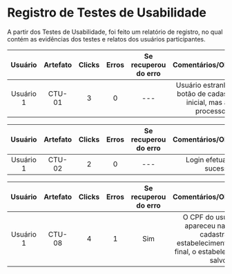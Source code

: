 # Registro de Testes de Usabilidade

A partir dos Testes de Usabilidade, foi feito um relatório de registro, no qual contém as evidências dos testes e relatos dos usuários participantes. 

| **Usuário** 	| **Artefato** 	| **Clicks** | **Erros**  | **Se recuperou do erro**  | **Comentários/Observações** |
|:---:	|:---:	| :---:	|:---:	| :---:	|:---:	| 
|Usuário 1 | CTU-01 | 3 | 0 | --- | Usuário estranhou não ter botão de cadastro na tela inicial, mas achou o processo fácil |

| **Usuário** 	| **Artefato** 	| **Clicks** 	| **Erros**  | **Se recuperou do erro**  | **Comentários/Observações**  |
|:---:	|:---:	| :---:	|:---:	| :---:	|:---:	| 
|Usuário 1 | CTU-02 | 2 | 0 | --- | Login efetuado com sucesso |

| **Usuário** 	| **Artefato** 	| **Clicks** 	| **Erros**  | **Se recuperou do erro**  | **Comentários/Observações**  |
|:---:	|:---:	| :---:	|:---:	| :---:	|:---:	| 
|Usuário 1 | CTU-08 | 4 | 1 | Sim | O CPF do usuário não apareceu na hora de cadastrar o estabelecimento, mas, no final, o estabelecimento foi salvo |
